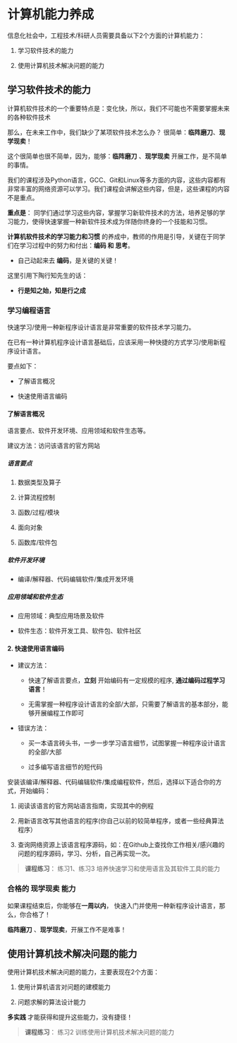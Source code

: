 # 计算机能力养成

信息化社会中，工程技术/科研人员需要具备以下2个方面的计算机能力：

1. 学习软件技术的能力

2. 使用计算机技术解决问题的能力

##  学习软件技术的能力

计算机软件技术的一个重要特点是：变化快，所以，我们不可能也不需要掌握未来的各种软件技术

那么，在未来工作中，我们缺少了某项软件技术怎么办？ 很简单：**临阵磨刀**、**现学现卖**！ 

这个很简单也很不简单，因为，能够：**临阵磨刀** 、**现学现卖** 开展工作，是不简单的事情。

我们的课程涉及Python语言，GCC、Git和Linux等多方面的内容，这些内容都有非常丰富的网络资源可以学习。我们课程会讲解这些内容，但是，这些课程的内容不是重点。

**重点是**： 同学们通过学习这些内容，掌握学习新软件技术的方法，培养足够的学习能力，使得快速掌握一种新软件技术成为伴随你终身的一个技能和习惯。

**计算机软件技术的学习能力和习惯** 的养成中，教师的作用是引导，关键在于同学们在学习过程中的努力和付出：**编码 和 思考**。

* 自己动起来去 **编码**，是关键的关键！

这里引用下陶行知先生的话：

* **行是知之始，知是行之成**

###  学习编程语言

快速学习/使用一种新程序设计语言是非常重要的软件技术学习能力。
  
在已有一种计算机程序设计语言基础后，应该采用一种快捷的方式学习/使用新程序设计语言。

要点如下：

* 了解语言概况

* 快速使用语言编码

#### 了解语言概况

语言要点、软件开发环境、应用领域和软件生态等。

建议方法：访问该语言的官方网站 
    
##### 语言要点
      
1. 数据类型及算子

2. 计算流程控制

3. 函数/过程/模块

4. 面向对象

5. 函数库/软件包
   
##### 软件开发环境

* 编译/解释器、代码编辑软件/集成开发环境

##### 应用领域和软件生态

* 应用领域：典型应用场景及软件

* 软件生态：软件开发工具、软件包、软件社区

 #### 2. 快速使用语言编码

 *  建议方法：
 
    * 快速了解语言要点，**立刻** 开始编码有一定规模的程序, **通过编码过程学习语言**！

    * 无需掌握一种程序设计语言的全部/大部，只需要了解语言的基本部分，能够开展编程工作即可
   
 * 错误方法： 
    
    * 买一本语言砖头书，一步一步学习语言细节，试图掌握一种程序设计语言的全部/大部
    
    * 过多编写语言细节的短代码

安装该编译/解释器、代码编辑软件/集成编程软件，然后，选择以下适合你的方式，开始编码：
     
1. 阅读该语言的官方网站语言指南，实现其中的例程

2. 用新语言改写其他语言的程序(你自己以前的较简单程序，或者一些经典算法程序）   

3. 查询网络资源上该语言程序源码，如：在Github上查找你工作相关/感兴趣的问题的程序源码，学习、分析，自己再实现一次。

>**课程练习**： 练习1、练习3 培养快速学习和使用语言及其软件工具的能力

### 合格的 **现学现卖** 能力

如果课程结束后，你能够在**一周以内**， 快速入门并使用一种新程序设计语言，那么，你合格了！

**临阵磨刀** 、**现学现卖**，开展工作不是难事！

## 使用计算机技术解决问题的能力

使用计算机技术解决问题的能力，主要表现在2个方面：

1. 使用计算机语言对问题的建模能力

2. 问题求解的算法设计能力

**多实践** 才能获得和提升这些能力，没有捷径！

>**课程练习**： 练习2 训练使用计算机技术解决问题的能力